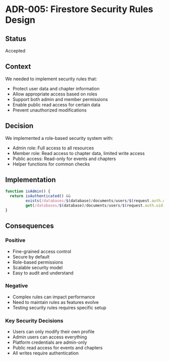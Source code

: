 # ADR-005: Firestore Security Rules Design

## Status
Accepted

## Context
We needed to implement security rules that:
- Protect user data and chapter information
- Allow appropriate access based on roles
- Support both admin and member permissions
- Enable public read access for certain data
- Prevent unauthorized modifications

## Decision
We implemented a role-based security system with:
- Admin role: Full access to all resources
- Member role: Read access to chapter data, limited write access
- Public access: Read-only for events and chapters
- Helper functions for common checks

## Implementation
```javascript
function isAdmin() {
  return isAuthenticated() && 
         exists(/databases/$(database)/documents/users/$(request.auth.uid)) &&
         get(/databases/$(database)/documents/users/$(request.auth.uid)).data.role == 'admin';
}
```

## Consequences

### Positive
- Fine-grained access control
- Secure by default
- Role-based permissions
- Scalable security model
- Easy to audit and understand

### Negative
- Complex rules can impact performance
- Need to maintain rules as features evolve
- Testing security rules requires specific setup

### Key Security Decisions
- Users can only modify their own profile
- Admin users can access everything
- Platform credentials are admin-only
- Public read access for events and chapters
- All writes require authentication